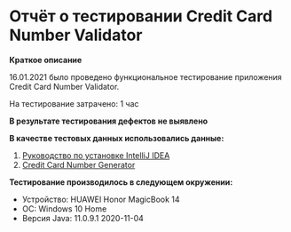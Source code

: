 # Отчёт о тестировании Credit Card Number Validator #

**Краткое описание**

16.01.2021 было проведено функциональное тестирование приложения Credit Card Number Validator.

На тестирование затрачено: 1 час

**В результате тестирования дефектов не выявлено**

**В качестве тестовых данных использовались данные:**

1. [Руководство по установке IntelliJ IDEA](https://github.com/netology-code/javaqa-homeworks/blob/master/intro/idea.md)
2. [Credit Card Number Generator](https://www.freeformatter.com/credit-card-number-generator-validator.html)

**Тестирование производилось в следующем окружении:**

* Устройство: HUAWEI Honor MagicBook 14
* ОС: Windows 10 Home
* Версия Java: 11.0.9.1 2020-11-04
